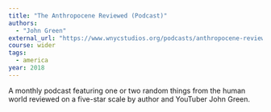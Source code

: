 ```yaml
---
title: "The Anthropocene Reviewed (Podcast)"
authors:
  - "John Green"
external_url: "https://www.wnycstudios.org/podcasts/anthropocene-reviewed"
course: wider
tags:
  - america
year: 2018
---
```


A monthly podcast featuring one or two random things from the human world reviewed on a five-star scale by author and YouTuber John Green.
